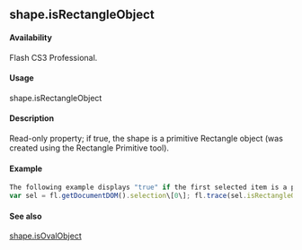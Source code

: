## shape.isRectangleObject

#### Availability

Flash CS3 Professional.

#### Usage

shape.isRectangleObject

#### Description

Read-only property; if true, the shape is a primitive Rectangle object (was created using the Rectangle Primitive tool).

#### Example

```javascript
The following example displays "true" if the first selected item is a primitive Rectangle object, "false" if it is not:
var sel = fl.getDocumentDOM().selection\[0\]; fl.trace(sel.isRectangleObject);

```
#### See also

[shape.isOvalObject](#!wielmic/developers-animatesdk-docs/test/Shape_object/shape9.md)
